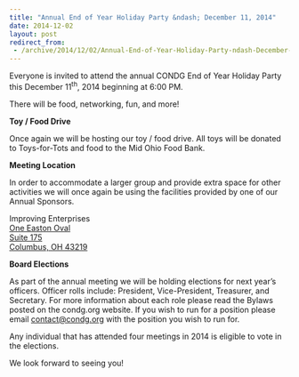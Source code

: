 ```yaml
---
title: "Annual End of Year Holiday Party &ndash; December 11, 2014"
date: 2014-12-02
layout: post
redirect_from:
 - /archive/2014/12/02/Annual-End-of-Year-Holiday-Party-ndash-December-11-2014.aspx
---
```


Everyone is invited to attend the annual CONDG End of Year Holiday Party this December 11<sup>th</sup>, 2014 beginning at 6:00 PM.

There will be food, networking, fun, and more!

**Toy / Food Drive**

Once again we will be hosting our toy / food drive. All toys will be donated to Toys-for-Tots and food to the Mid Ohio Food Bank.

**Meeting Location**

In order to accommodate a larger group and provide extra space for other activities we will once again be using the facilities provided by one of our Annual Sponsors.

Improving Enterprises      
[One Easton Oval        
Suite 175         
Columbus, OH 43219](http://goo.gl/maps/GmnKI)

**Board Elections**

As part of the annual meeting we will be holding elections for next year’s officers. Officer rolls include: President, Vice-President, Treasurer, and Secretary. For more information about each role please read the Bylaws posted on the condg.org website. If you wish to run for a position please email [contact@condg.org](mailto:contact@condg.org) with the position you wish to run for.

Any individual that has attended four meetings in 2014 is eligible to vote in the elections.

We look forward to seeing you!
